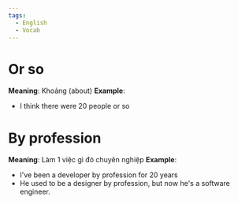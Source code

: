 ```yaml
---
tags:
  - English
  - Vocab
---
```

# Or so
**Meaning**: Khoảng (about)
**Example**:
- I think there were 20 people or so
# By profession
**Meaning**: Làm 1 việc gì đó chuyên nghiệp
**Example**:
- I've been a developer by profession for 20 years
- He used to be a designer by profession, but now he's a software engineer.